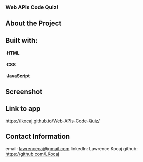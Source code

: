 ### Web APIs Code Quiz!

## About the Project

## Built with:
#### ∙HTML
#### ∙CSS
#### ∙JavaScript

## Screenshot

## Link to app

https://lkocaj.github.io/Web-APIs-Code-Quiz/

## Contact Information

email: lawrencecaj@gmail.com
linkedIn: Lawrence Kocaj
github: https://github.com/LKocaj
